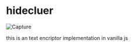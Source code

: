 # hidecluer

![Capture](https://github.com/nema4dev/hidecluer/assets/119716951/8826741f-27f8-4753-9b48-15b4e39b5e7d)


this is an text encriptor implementation in vanilla js 
